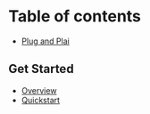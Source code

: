 # Table of contents

* [Plug and Plai](README.md)

## Get Started

* [Overview](get-started/overview.md)
* [Quickstart](get-started/quickstart.md)
